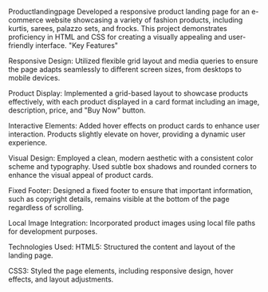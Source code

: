 Productlandingpage
Developed a responsive product landing page for an e-commerce website showcasing a variety of fashion products, including kurtis, sarees, palazzo sets, and frocks. This project demonstrates proficiency in HTML and CSS for creating a visually appealing and user-friendly interface.
"Key Features"

Responsive Design:
Utilized flexible grid layout and media queries to ensure the page adapts seamlessly to different screen sizes, from desktops to mobile devices.

Product Display:
Implemented a grid-based layout to showcase products effectively, with each product displayed in a card format including an image, description, price, and "Buy Now" button.

Interactive Elements:
Added hover effects on product cards to enhance user interaction. Products slightly elevate on hover, providing a dynamic user experience.

Visual Design:
Employed a clean, modern aesthetic with a consistent color scheme and typography. Used subtle box shadows and rounded corners to enhance the visual appeal of product cards.

Fixed Footer:
Designed a fixed footer to ensure that important information, such as copyright details, remains visible at the bottom of the page regardless of scrolling.

Local Image Integration:
Incorporated product images using local file paths for development purposes.

Technologies Used:
HTML5: Structured the content and layout of the landing page.

CSS3: Styled the page elements, including responsive design, hover effects, and layout adjustments.
